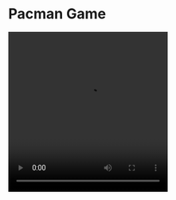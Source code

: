 <h1>Pacman Game</h2>
<video width="320" height="320" controls>
  <source src="pacmanvid.mp4" type="video/mp4">
</video>